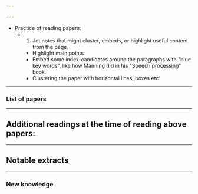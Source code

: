 ```yaml
---

---
```


- Practice of reading papers:
	- 1. Jot notes that might cluster, embeds, or highlight useful content from the page. 
		- Highlight main points
		- Embed some index-candidates around the paragraphs with "blue key words", like how Manning did in his "Speech processing" book.
		- Clustering the paper with horizontal lines, boxes etc. 

---
### List of papers


---
## Additional readings at the time of reading above papers:

---
## Notable extracts


---
###  New knowledge



